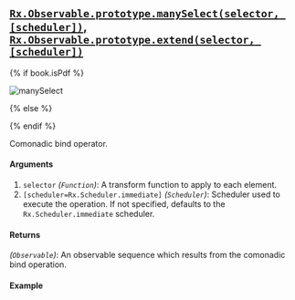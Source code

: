 ## [`Rx.Observable.prototype.manySelect(selector, [scheduler])`, `Rx.Observable.prototype.extend(selector, [scheduler])`](https://github.com/Reactive-Extensions/RxJS/blob/master/src/core/linq/observable/manyselect.js)

{% if book.isPdf %}

![manySelect](http://reactivex.io/documentation/operators/images/manySelect.png)

{% else %}



{% endif %}

Comonadic bind operator.

#### Arguments
1. `selector` *(`Function`)*: A transform function to apply to each element.
2. `[scheduler=Rx.Scheduler.immediate]` *(`Scheduler`)*: Scheduler used to execute the operation. If not specified, defaults to the `Rx.Scheduler.immediate` scheduler.
 
#### Returns
*(`Observable`)*: An observable sequence which results from the comonadic bind operation.

#### Example

[](http://jsbin.com/yaxav/1/embed?js,console)

